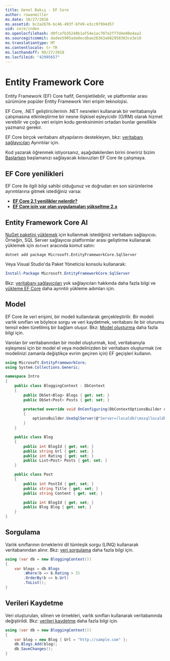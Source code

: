 ```yaml
---
title: Genel Bakış - EF Core
author: rowanmiller
ms.date: 10/27/2016
ms.assetid: bc2a2676-bc46-493f-bf49-e3cc97994d57
uid: core/index
ms.openlocfilehash: d9fcafb35248b1af54e1ac707e2ff7d4e80e4aa2
ms.sourcegitcommit: dadee5905ada9ecdbae28363a682950383ce3e10
ms.translationtype: MT
ms.contentlocale: tr-TR
ms.lasthandoff: 08/27/2018
ms.locfileid: "42995657"
---
```

# <a name="entity-framework-core"></a>Entity Framework Core

Entity Framework (EF) Core hafif, Genişletilebilir, ve platformlar arası sürümüne popüler Entity Framework Veri erişim teknolojisi.

EF Core, .NET geliştiricilerinin .NET nesneleri kullanarak bir veritabanıyla çalışmasına etkinleştirme bir nesne ilişkisel eşleyicidir (O/RM) olarak hizmet verebilir ve çoğu veri erişim kodu gereksinimini ortadan bunlar genellikle yazmanız gerekir.

EF Core birçok veritabanı altyapılarını destekleyen, bkz: [veritabanı sağlayıcıları](providers/index.md) Ayrıntılar için.

Kod yazarak öğrenmek istiyorsanız, aşağıdakilerden birini öneririz bizim [Başlarken](get-started/index.md) başlamanızı sağlayacak kılavuzları EF Core ile çalışmaya.

## <a name="what-is-new-in-ef-core"></a>EF Core yenilikleri

EF Core ile ilgili bilgi sahibi olduğunuz ve doğrudan en son sürümlerine ayrıntılarına gitmek istediğiniz varsa:

- **[EF Core 2.1 yenilikler nelerdir?](xref:core/what-is-new/ef-core-2.1)**
- **[EF Core için var olan uygulamaları yükseltme 2.x](xref:core/miscellaneous/1x-2x-upgrade)**


## <a name="get-entity-framework-core"></a>Entity Framework Core Al

[NuGet paketini yüklemek](https://docs.nuget.org/ndocs/quickstart/use-a-package) için kullanmak istediğiniz veritabanı sağlayıcısı. Örneğin, SQL Server sağlayıcısı platformlar arası geliştirme kullanarak yüklemek için `dotnet` aracında komut satırı:

``` Console
dotnet add package Microsoft.EntityFrameworkCore.SqlServer
```

Veya Visual Studio'da Paket Yöneticisi konsolu kullanarak:

``` PowerShell
Install-Package Microsoft.EntityFrameworkCore.SqlServer
```
Bkz: [veritabanı sağlayıcıları](providers/index.md) yok sağlayıcıları hakkında daha fazla bilgi ve [yükleme EF Core](get-started/install/index.md) daha ayrıntılı yükleme adımları için.

## <a name="the-model"></a>Model

EF Core ile veri erişimi, bir modeli kullanılarak gerçekleştirilir. Bir modeli varlık sınıfları ve böylece sorgu ve veri kaydetmek, veritabanı ile bir oturumu temsil eden türetilmiş bir bağlam oluşur. Bkz: [Model oluşturma](modeling/index.md) daha fazla bilgi için.

Varolan bir veritabanından bir model oluşturmak, kod, veritabanıyla eşleşmesi için bir model el veya modelinizden bir veritabanı oluşturmak (ve modelinizi zamanla değiştikçe evrim geçiren için) EF geçişleri kullanın.

``` csharp
using Microsoft.EntityFrameworkCore;
using System.Collections.Generic;

namespace Intro
{
    public class BloggingContext : DbContext
    {
        public DbSet<Blog> Blogs { get; set; }
        public DbSet<Post> Posts { get; set; }

        protected override void OnConfiguring(DbContextOptionsBuilder optionsBuilder)
        {
            optionsBuilder.UseSqlServer(@"Server=(localdb)\mssqllocaldb;Database=MyDatabase;Trusted_Connection=True;");
        }
    }

    public class Blog
    {
        public int BlogId { get; set; }
        public string Url { get; set; }
        public int Rating { get; set; }
        public List<Post> Posts { get; set; }
    }

    public class Post
    {
        public int PostId { get; set; }
        public string Title { get; set; }
        public string Content { get; set; }

        public int BlogId { get; set; }
        public Blog Blog { get; set; }
    }
}
```

## <a name="querying"></a>Sorgulama

Varlık sınıflarının örneklerini dil tümleşik sorgu (LINQ) kullanarak veritabanından alınır. Bkz: [veri sorgulama](querying/index.md) daha fazla bilgi için.

``` csharp
using (var db = new BloggingContext())
{
    var blogs = db.Blogs
        .Where(b => b.Rating > 3)
        .OrderBy(b => b.Url)
        .ToList();
}
```

## <a name="saving-data"></a>Verileri Kaydetme

Veri oluşturulan, silinen ve örnekleri, varlık sınıfları kullanarak veritabanında değiştirildi. Bkz: [verileri kaydetme](saving/index.md) daha fazla bilgi için.

``` csharp
using (var db = new BloggingContext())
{
    var blog = new Blog { Url = "http://sample.com" };
    db.Blogs.Add(blog);
    db.SaveChanges();
}
```

